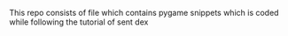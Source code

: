 This repo consists of file which contains pygame snippets which is coded while following the tutorial of sent dex
